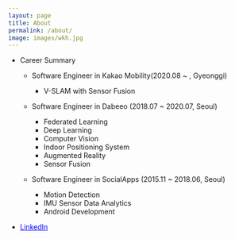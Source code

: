```yaml
---
layout: page
title: About
permalink: /about/
image: images/wkh.jpg
---
```


- Career Summary
    - Software Engineer in Kakao Mobility(2020.08 ~ , Gyeonggi)
        - V-SLAM with Sensor Fusion

    - Software Engineer in Dabeeo (2018.07 ~ 2020.07, Seoul)
        - Federated Learning
        - Deep Learning
        - Computer Vision
        - Indoor Positioning System
        - Augmented Reality
        - Sensor Fusion
    
    - Software Engineer in SocialApps (2015.11 ~ 2018.06, Seoul)
        - Motion Detection
        - IMU Sensor Data Analytics
        - Android Development

- <p class="view"><a href="https://www.linkedin.com/in/wonki-hong-a90660191/" style="color:blue">LinkedIn</a></p> 
